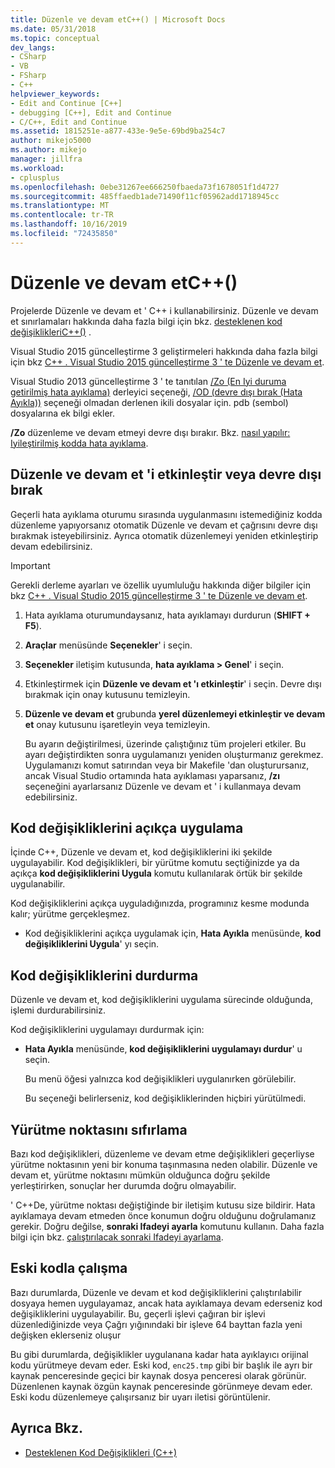 ```yaml
---
title: Düzenle ve devam etC++() | Microsoft Docs
ms.date: 05/31/2018
ms.topic: conceptual
dev_langs:
- CSharp
- VB
- FSharp
- C++
helpviewer_keywords:
- Edit and Continue [C++]
- debugging [C++], Edit and Continue
- C/C++, Edit and Continue
ms.assetid: 1815251e-a877-433e-9e5e-69bd9ba254c7
author: mikejo5000
ms.author: mikejo
manager: jillfra
ms.workload:
- cplusplus
ms.openlocfilehash: 0ebe31267ee666250fbaeda73f1678051f1d4727
ms.sourcegitcommit: 485ffaedb1ade71490f11cf05962add1718945cc
ms.translationtype: MT
ms.contentlocale: tr-TR
ms.lasthandoff: 10/16/2019
ms.locfileid: "72435850"
---
```

# <a name="edit-and-continue-c"></a>Düzenle ve devam etC++()
Projelerde Düzenle ve devam et ' C++ i kullanabilirsiniz. Düzenle ve devam et sınırlamaları hakkında daha fazla bilgi için bkz. [desteklenen kod değişiklikleriC++()](../debugger/supported-code-changes-cpp.md) .

Visual Studio 2015 güncelleştirme 3 geliştirmeleri hakkında daha fazla bilgi için bkz [ C++ . Visual Studio 2015 güncelleştirme 3 ' te Düzenle ve devam et](https://devblogs.microsoft.com/cppblog/c-edit-and-continue-in-visual-studio-2015-update-3/).

 Visual Studio 2013 güncelleştirme 3 ' te tanıtılan [/Zo (En Iyi duruma getirilmiş hata ayıklama)](/cpp/build/reference/zo-enhance-optimized-debugging) derleyici seçeneği, [/OD (devre dışı bırak (Hata Ayıkla))](https://msdn.microsoft.com/library/aafb762y.aspx) seçeneği olmadan derlenen ikili dosyalar için. pdb (sembol) dosyalarına ek bilgi ekler.

 **/Zo** düzenleme ve devam etmeyi devre dışı bırakır. Bkz. [nasıl yapılır: Iyileştirilmiş kodda hata ayıklama](../debugger/how-to-debug-optimized-code.md).

## <a name="BKMK_Enable_or_disable_automatic_invocation_of_Edit_and_Continue"></a>Düzenle ve devam et 'i etkinleştir veya devre dışı bırak
 Geçerli hata ayıklama oturumu sırasında uygulanmasını istemediğiniz kodda düzenleme yapıyorsanız otomatik Düzenle ve devam et çağrısını devre dışı bırakmak isteyebilirsiniz. Ayrıca otomatik düzenlemeyi yeniden etkinleştirip devam edebilirsiniz.

> [!IMPORTANT]
> Gerekli derleme ayarları ve özellik uyumluluğu hakkında diğer bilgiler için bkz [ C++ . Visual Studio 2015 güncelleştirme 3 ' te Düzenle ve devam et](https://devblogs.microsoft.com/cppblog/c-edit-and-continue-in-visual-studio-2015-update-3/).

1. Hata ayıklama oturumundaysanız, hata ayıklamayı durdurun (**SHIFT + F5**).

2. **Araçlar** menüsünde **Seçenekler**' i seçin.

3. **Seçenekler** iletişim kutusunda, **hata ayıklama > Genel**' i seçin.

4. Etkinleştirmek için **Düzenle ve devam et 'ı etkinleştir**' i seçin. Devre dışı bırakmak için onay kutusunu temizleyin.

5. **Düzenle ve devam et** grubunda **yerel düzenlemeyi etkinleştir ve devam et** onay kutusunu işaretleyin veya temizleyin.

   Bu ayarın değiştirilmesi, üzerinde çalıştığınız tüm projeleri etkiler. Bu ayarı değiştirdikten sonra uygulamanızı yeniden oluşturmanız gerekmez. Uygulamanızı komut satırından veya bir Makefile 'dan oluşturursanız, ancak Visual Studio ortamında hata ayıklaması yaparsanız, **/zı** seçeneğini ayarlarsanız Düzenle ve devam et ' i kullanmaya devam edebilirsiniz.

## <a name="BKMK_How_to_apply_code_changes_explicitly"></a>Kod değişikliklerini açıkça uygulama
 İçinde C++, Düzenle ve devam et, kod değişikliklerini iki şekilde uygulayabilir. Kod değişiklikleri, bir yürütme komutu seçtiğinizde ya da açıkça **kod değişikliklerini Uygula** komutu kullanılarak örtük bir şekilde uygulanabilir.

 Kod değişikliklerini açıkça uyguladığınızda, programınız kesme modunda kalır; yürütme gerçekleşmez.

- Kod değişikliklerini açıkça uygulamak için, **Hata Ayıkla** menüsünde, **kod değişikliklerini Uygula**' yı seçin.

## <a name="BKMK_How_to_stop_code_changes"></a>Kod değişikliklerini durdurma
 Düzenle ve devam et, kod değişikliklerini uygulama sürecinde olduğunda, işlemi durdurabilirsiniz.

 Kod değişikliklerini uygulamayı durdurmak için:

- **Hata Ayıkla** menüsünde, **kod değişikliklerini uygulamayı durdur**' u seçin.

  Bu menü öğesi yalnızca kod değişiklikleri uygulanırken görülebilir.

  Bu seçeneği belirlerseniz, kod değişikliklerinden hiçbiri yürütülmedi.

## <a name="BKMK_How_to_reset_the_point_of_execution"></a>Yürütme noktasını sıfırlama
 Bazı kod değişiklikleri, düzenleme ve devam etme değişiklikleri geçerliyse yürütme noktasının yeni bir konuma taşınmasına neden olabilir. Düzenle ve devam et, yürütme noktasını mümkün olduğunca doğru şekilde yerleştirirken, sonuçlar her durumda doğru olmayabilir.

 ' C++De, yürütme noktası değiştiğinde bir iletişim kutusu size bildirir. Hata ayıklamaya devam etmeden önce konumun doğru olduğunu doğrulamanız gerekir. Doğru değilse, **sonraki Ifadeyi ayarla** komutunu kullanın. Daha fazla bilgi için bkz. [çalıştırılacak sonraki Ifadeyi ayarlama](https://msdn.microsoft.com/library/y740d9d3.aspx#BKMK_Set_the_next_statement_to_execute).

## <a name="BKMK_How_to_work_with_stale_code"></a>Eski kodla çalışma
 Bazı durumlarda, Düzenle ve devam et kod değişikliklerini çalıştırılabilir dosyaya hemen uygulayamaz, ancak hata ayıklamaya devam ederseniz kod değişikliklerini uygulayabilir. Bu, geçerli işlevi çağıran bir işlevi düzenlediğinizde veya Çağrı yığınındaki bir işleve 64 bayttan fazla yeni değişken eklerseniz oluşur

 Bu gibi durumlarda, değişiklikler uygulanana kadar hata ayıklayıcı orijinal kodu yürütmeye devam eder. Eski kod, `enc25.tmp` gibi bir başlık ile ayrı bir kaynak penceresinde geçici bir kaynak dosya penceresi olarak görünür. Düzenlenen kaynak özgün kaynak penceresinde görünmeye devam eder. Eski kodu düzenlemeye çalışırsanız bir uyarı iletisi görüntülenir.

## <a name="see-also"></a>Ayrıca Bkz.
- [Desteklenen Kod Değişiklikleri (C++)](../debugger/supported-code-changes-cpp.md)